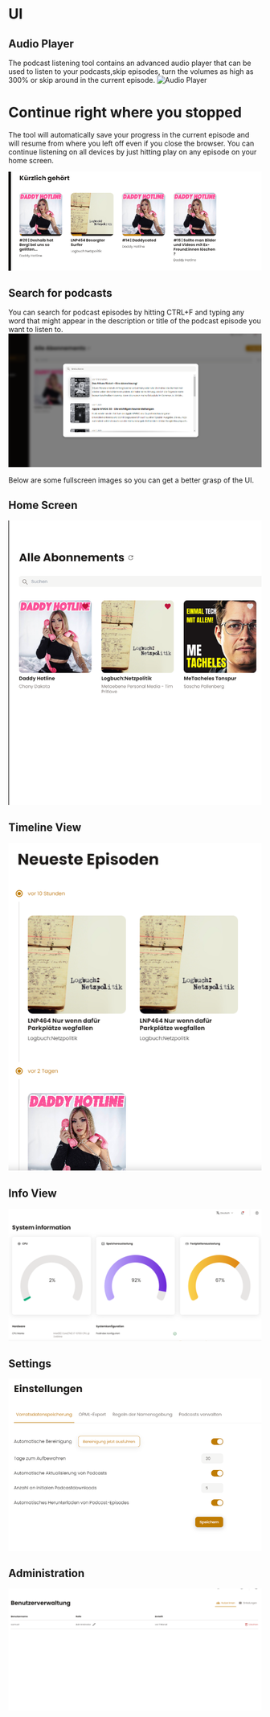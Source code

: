 # UI

## Audio Player
The podcast listening tool contains an advanced audio player that can be used to listen to your podcasts,skip episodes, turn the volumes as high as 300% or skip around in the current episode.
![Audio Player](./advanced_audio_player.png)

# Continue right where you stopped

The tool will automatically save your progress in the current episode and will resume from where you left off even if you close the browser.
You can continue listening on all devices by just hitting play on any episode on your home screen.

![Continue listening to episodes](./continue_listening.png)

## Search for podcasts
You can search for podcast episodes by hitting CTRL+F and typing any word that might appear in the description or title of the podcast episode you want to listen to.
![Audio Player](./search.png)


Below are some fullscreen images so you can get a better grasp of the UI.

## Home Screen
![Home Screen](./home.png)


## Timeline View

![Timeline](timeline.png)

## Info View

![Info page](Info_Page.png)


## Settings

![Settings](settings.png)

## Administration

![Administration](administration.png)